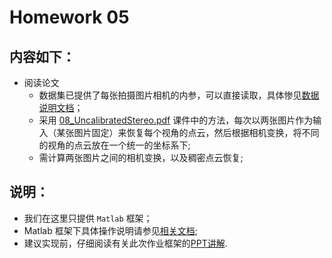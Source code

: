 # Homework 05

## 内容如下：

- 阅读论文
  - 数据集已提供了每张拍摄图⽚相机的内参，可以直接读取，具体惨⻅[数据说明文档](https://vision.middlebury.edu/mview/data/)；
  - 采⽤ [08_UncalibratedStereo.pdf](../../PPT/08-UncalibratedStereo.pdf) 课件中的⽅法，每次以两张图⽚作为输⼊（某张图⽚固定）来恢复每个视⻆的点云，然后根据相机变换，将不同的视⻆的点云放在⼀个统⼀的坐标系下;
  - 需计算两张图⽚之间的相机变换，以及稠密点云恢复;


## 说明：
- 我们在这里只提供 `Matlab` 框架；
- Matlab 框架下具体操作说明请参见[相关文档](./框架/readme.md);
- 建议实现前，仔细阅读有关此次作业框架的[PPT讲解](https://github.com/USTC3DV/Mathematical-Experiment/blob/main/Homework/Homework%2004/%E6%A1%86%E6%9E%B6/HW4%E6%A1%86%E6%9E%B6%E8%AE%B2%E8%A7%A3.pptx).
